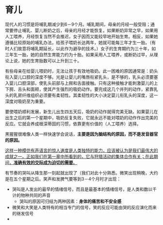 # 育儿

现代人的习惯是将哺乳期减少到6－9个月。哺乳期间，母亲的月经一般受阻；通常要停止哺乳、婴儿断奶之后，母亲的月经才能恢复。如果断奶异常之早，如果用人工喂养，月经恢复当然不会推迟，女子因而又能较早地开始生育。相反，如果她遵循比较原始的哺乳办法，给孩子喂奶长达两年，她就可能每三年才生一胎。（有时人们故意将哺乳期延长，以此作为避孕的技术。）女子的生育期约为三十年，如三年生一胎，她的自然生育能力约为十胎。如果采用人工喂养，或断奶过早，从理论上说，她的生育胎数可以上升到三十。

有些母亲在给婴儿喂奶时，无法让孩于有效地吸奶。此一困难的原因通常是：奶头衔入婴儿口腔的深度不够。光是让婴儿的嘴唇衔紧乳头，是不够的，乳头必须要塞入婴儿口腔深部，使乳头前部与上腭和舌面接触。只有这种接触才能刺激婴儿的上下腭、舌头和面颊，使其产生强烈的吸奶动作。要完成这几个并列的动作，紧靠乳头的乳房纤维组织必须要有柔韧性。其柔韧性的大小决定婴儿衔乳头的深度，这一深度对吸奶至为重要。

要使喂奶顺利发展，新生儿出生四五天后，吸奶的动作就得完美无缺。如果婴儿在出生之后的第一个星期中，吸奶反复失败，它就永远不能对喂奶的动作作出完美的反应。它就会养成根深蒂固的习惯，依靠更有价值的（人工喂养）选择。

黑猩猩很难像人类一样快速学会说话，**主要是因为脑结构的原因，而不是发音器官的原因。**

<u>这样一种模仿有声语言的惊人速度是人类独特的能力，应该被认为是我们最伟大的成就之一。正如我们在第一章中所看到的，它与狩猎活动的集体合作有关；在此期间，**准确有效的交际成为迫切的需要**。</u>

有节奏的哭叫从降生那一刻起就出现了（我们对此十分熟悉。微笑出现稍晚，大约是在五个星期之后。笑声和发脾气要等到3－4个月时才出现：

- 哭叫是人发出的最早的情绪信号，而且是最基本的情绪信号，是人类和数以千计的物种共同的声音
  - 哭叫的原因可归结为两种因素：**身体的痛苦和不安全感**
- 微笑和大笑是人类特有的相当专门的信号，笑的反应可能由哭的反应演化而来的继发信号
- 